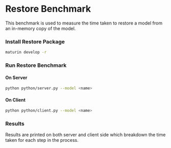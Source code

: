 # Restore Benchmark

This benchmark is used to measure the time taken to restore a model from an in-memory copy of the model.

### Install Restore Package

```bash
maturin develop -r
```

### Run Restore Benchmark

#### On Server

```bash
python python/server.py --model <name>
```

#### On Client

```bash
python python/client.py --model <name>
```

### Results

Results are printed on both server and client side which breakdown the time taken for each step in the process.